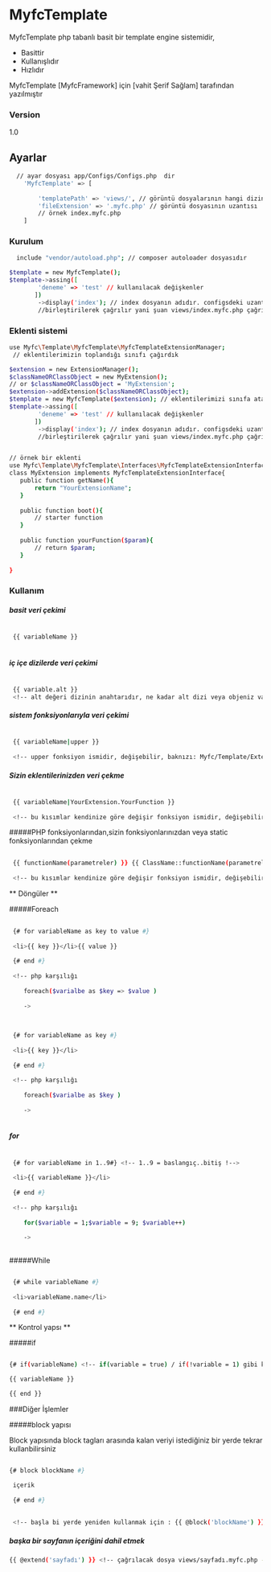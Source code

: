 # MyfcTemplate

MyfcTemplate php tabanlı basit bir template engine sistemidir,

  - Basittir
  - Kullanışlıdır
  - Hızlıdır

MyfcTemplate  [MyfcFramework] için [vahit Şerif Sağlam] tarafından yazılmıştır

### Version
1.0

## Ayarlar 

```sh
  // ayar dosyası app/Configs/Configs.php  dir
    'MyfcTemplate' => [
        
        'templatePath' => 'views/', // görüntü dosyalarının hangi dizinde oldukları
        'fileExtension' => '.myfc.php' // görüntü dosyasının uzantısı
        // örnek index.myfc.php
    ]
```

### Kurulum


```sh
  include "vendor/autoload.php"; // composer autoloader dosyasıdır
```

```sh
$template = new MyfcTemplate();
$template->assing([
        'deneme' => 'test' // kullanılacak değişkenler
       ])
        ->display('index'); // index dosyanın adıdır. configsdeki uzantıyla  
        //birleştirilerek çağrılır yani şuan views/index.myfc.php çağrılır


```

### Eklenti sistemi

```sh
use Myfc\Template\MyfcTemplate\MyfcTemplateExtensionManager;
 // eklentilerimizin toplandığı sınıfı çağırdık
```

```sh
$extension = new ExtensionManager();
$classNameORClassObject = new MyExtension(); 
// or $classNameORClassObject = 'MyExtension';
$extension->addExtension($classNameORClassObject);
$template = new MyfcTemplate($extension); // eklentilerimizi sınıfa atadık
$template->assing([
        'deneme' => 'test' // kullanılacak değişkenler
       ])
        ->display('index'); // index dosyanın adıdır. configsdeki uzantıyla  
        //birleştirilerek çağrılır yani şuan views/index.myfc.php çağrılır


```

```sh

// örnek bir eklenti
use Myfc\Template\MyfcTemplate\Interfaces\MyfcTemplateExtensionInterface;
class MyExtension implements MyfcTemplateExtensionInterface{
   public function getName(){
	   return "YourExtensionName";
   }
   
   public function boot(){
	   // starter function
   }
   
   public function yourFunction($param){
	   // return $param;
   }
	
}
```
### Kullanım

##### basit veri çekimi

```sh
 
 {{ variableName }}
 
```

##### iç içe dizilerde veri çekimi

```sh
 
 {{ variable.alt }}
 <!-- alt değeri dizinin anahtarıdır, ne kadar alt dizi veya objeniz varsa o kadar nokta koyarak yazabilirsiniz -->
```
##### sistem fonksiyonlarıyla veri çekimi

```sh
 
 {{ variableName|upper }}
 
 <!-- upper fonksiyon ismidir, değişebilir, baknızı: Myfc/Template/Extensions/System.php -->
```

##### Sizin eklentilerinizden veri çekme
```sh
 
 {{ variableName|YourExtension.YourFunction }}
 
 <!-- bu kısımlar kendinize göre değişir fonksiyon ismidir, değişebilir, baknızı:  -->
```

#####PHP fonksiyonlarından,sizin fonksiyonlarınızdan veya static fonksiyonlarından çekme

```sh
 
 {{ functionName(parametreler) }} {{ ClassName::functionName(parametreler) }}
 
 <!-- bu kısımlar kendinize göre değişir fonksiyon ismidir, değişebilir,   -->
```

** Döngüler **

#####Foreach
```sh
 
 {# for variableName as key to value #}
 
 <li>{{ key }}</li>{{ value }}
 
 {# end #}
 
 <!-- php karşılığı 
  
    foreach($varialbe as $key => $value )
    
    ->
 
```

```sh
 
 {# for variableName as key #}
 
 <li>{{ key }}</li>
 
 {# end #}
 
 <!-- php karşılığı 
  
    foreach($varialbe as $key )
    
    ->
 
```

##### for 

```sh
 
 {# for variableName in 1..9#} <!-- 1..9 = baslangıç..bitiş !-->
 
 <li>{{ variableName }}</li>
 
 {# end #}
 
 <!-- php karşılığı 
  
    for($variable = 1;$variable = 9; $variable++)
    
    ->
 
```

#####While

 ```sh
 
  {# while variableName #}
  
  <li>variableName.name</li>
  
  {# end #}

```
** Kontrol yapsı **

 #####if
 
 ```sh
 
 {# if(variableName) <!-- if(variable = true) / if(!variable = 1) gibi kontrollerde yapılarbilir !-->
 
 {{ variableName }}
 
 {{ end }}
 
 ```

###Diğer İşlemler


#####block yapısı

Block yapısında block tagları arasında kalan veriyi istediğiniz bir yerde tekrar kullanbilirsiniz

```sh

{# block blockName #}

 içerik 
 
 {# end #}
 
 
 <!-- başla bi yerde yeniden kullanmak için : {{ @block('blockName') }} -->

```


##### başka bir sayfanın içeriğini dahil etmek

```sh
{{ @extend('sayfadı') }} <!-- çağrılacak dosya views/sayfadı.myfc.php -->
```
